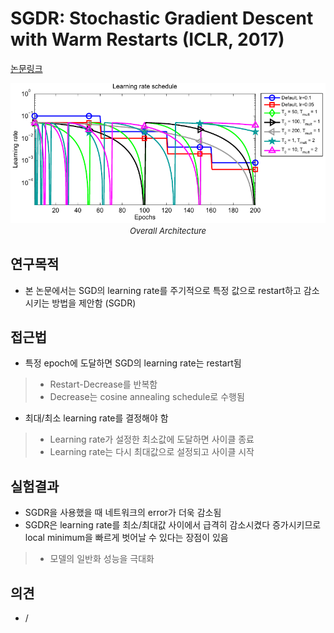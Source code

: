 # SGDR: Stochastic Gradient Descent with Warm Restarts (ICLR, 2017)

[논문링크](https://arxiv.org/abs/1608.03983)

<p align="center">
    <img width="600" alt='fig1' src="../img/loshchilov2016sgdr.png?raw=true"></br>
    <em><font size=2>Overall Architecture</font></em>
</p>

## 연구목적
- 본 논문에서는 SGD의 learning rate를 주기적으로 특정 값으로 restart하고 감소시키는 방법을 제안함 (SGDR)

## 접근법
- 특정 epoch에 도달하면 SGD의 learning rate는 restart됨
> - Restart-Decrease를 반복함
> - Decrease는 cosine annealing schedule로 수행됨
- 최대/최소 learning rate를 결정해야 함
> - Learning rate가 설정한 최소값에 도달하면 사이클 종료
> - Learning rate는 다시 최대값으로 설정되고 사이클 시작

## 실험결과
- SGDR을 사용했을 때 네트워크의 error가 더욱 감소됨
- SGDR은 learning rate를 최소/최대값 사이에서 급격히 감소시켰다 증가시키므로 local minimum을 빠르게 벗어날 수 있다는 장점이 있음
> - 모델의 일반화 성능을 극대화

## 의견
- /